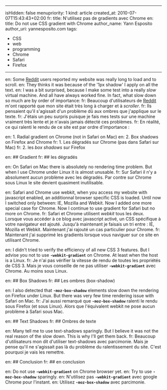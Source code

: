 -----
isHidden:       false
menupriority:   1
kind:           article
created_at:     2010-07-07T15:43:43+02:00
fr: title: N'utilisez pas de gradients avec Chrome
en: title: Do not use CSS gradient with Chrome
author_name: Yann Esposito
author_uri: yannesposito.com
tags:
  - CSS
  - web
  - programming
  - Chrome
  - Safari
  - Firefox
-----

en: Some [Reddit](http://reddit.com) users reported my website was really long to load and to scroll.
en: They thinks it was because of the '1px shadow' I apply on all the text.
en: I was a bit surprised, because I make some test into a really *slow* virtual machine. And all have always worked fine. In fact, what slow down so much are by order of importance:
fr: Beaucoup d'utilisateurs de [Reddit](http://reddit.com) m'ont rapporté que mon site était très long à charger et à *scroller*.
fr: Ils pensaient qu'il s'agissait d'un problème dû aux ombres que j'applique sur le texte.
fr: J'étais un peu surpris puisque je fais mes tests sur une machine vraiment très lente et je n'avais jamais détecté ces problèmes.
fr: En réalité, ce qui ralenti le rendu de ce site est par ordre d'importance :

en: 1. Radial gradient on Chrome (not in Safari on Mac)
en: 2. Box shadows on Firefox and Chrome
fr: 1. Les dégradés sur Chrome (pas dans Safari sur Mac)
fr: 2. les *box shadows* sur Firefox

en: ## Gradient
fr: ## les dégradés

en: On Safari on Mac there is absolutely no rendering time problem. But when I use Chrome under Linux it is almost unusable.
fr: Sur Safari il n'y a absolument aucun problème avec les dégradés. Par contre sur Chrome sous Linux le site devient quasiment inutilisable.

en: Safari and Chrome use webkit, when you access my website with javascript enabled, an additionnal browser specific CSS is loaded. Until now I switched only between: IE, Mozilla and Webkit. Now I added one more special case for Chrome. Now I continue to use gradient for Safari but no more on Chrome.
fr: Safari et Chrome utilisent *webkit* tous les deux. Lorsque vous accéder à ce blog avec javascript activé, un CSS spécifique à votre navigateur est ajouté. Jusqu'à maintenant je faisais un tri entre : IE, Mozilla et Webkit. Maintenant j'ai rajouté un cas particulier pour Chrome.
fr: Maintenant j'ai supprimé les gradients lorsque vous naviguer sur ce site en utilisant Chrome.

en: I didn't tried to verify the efficiency of all new CSS 3 features. But I advise you not to use **`-webkit-gradient`** on Chrome. At least when the host is a Linux.
fr: Je n'ai pas vérifier la vitesse de rendu de toutes les propriétés de CSS 3. Mais je vous conseille de ne pas utiliser **`-webkit-gradient`** avec Chrome. Au moins sous Linux.

en: ## Box Shadows
fr: ## Les ombres (box-shadow)

en: I also detected that **`-moz-box-shadow`** elements slow down the rendering on Firefox under Linux. But there was very few time rendering issue with Safari on Mac.
fr: J'ai aussi remarqué que **`-moz-box-shadow`** ralenti le rendu sous Firefox (et sous Linux). Alors que l'équivalent webkit ne pose aucun problème à Safari sous Mac.

en: ## Text Shadows
fr: ## Ombres de texte

en: Many tell me to use text-shadows sparingly. But I believe it was not the real reason of the slow down. This is why I'll get them back.
fr: Beaucoup d'utilisateurs mon dit d'utiliser text-shadows avec parcimonie. Mais je pense qu'il ne s'agissait pas là du problème du ralentissement du site. C'est pourquoi je vais les remettre.

en: ## Conclusion
fr: ## en conclusion

en: Do not use **`-webkit-gradient`** on Chrome browser yet.
en: Try to use **`-moz-box-shadow`** sparingly.
en: N'utilisez pas **`-webkit-gradient`** avec google Chrome pour l'instant.
en: Utilisez **`-moz-box-shadow`** avec parcimonie.
